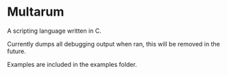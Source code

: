 # Multarum

A scripting language written in C.

Currently dumps all debugging output when ran, this will be removed in the future.

Examples are included in the examples folder.
